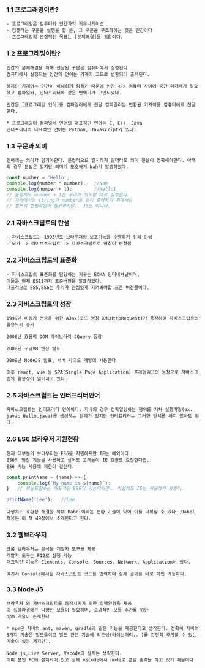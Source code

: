 ### 1.1 프로그래밍이란?
    - 프로그래밍은 컴퓨터와 인간과의 커뮤니케이션
    - 컴퓨터는 구문을 실행을 할 뿐, 그 구문을 구조화하는 것은 인간이다
    - 프로그래밍의 본질적인 목표는 [문제해결]을 위함이다.

### 1.2 프로그래밍이란?
    인간의 문제해결을 위해 전달된 구문은 컴퓨터에서 실행된다.
    컴퓨터에서 실행되는 인간의 언어는 기계어 코드로 변환되어 출력된다.

    하지만 기계어는 인간이 이해하기 힘들기 때문에 인간 <-> 컴퓨터 사이에 중간 매개체가 필요했고 컴파일러, 인터프리터와 같은 번역기가 고안되었다.

    인간은 [프로그래밍 언어]를 컴파일러에게 전달 컴파일러는 변환된 기계어를 컴퓨터에게 전달한다.

    * 프로그래밍이 컴파일러 언어의 대표적인 언어는 C, C++, Java
    인터프리터의 대표적인 언어는 Python, Javascript가 있다.

### 1.3 구문과 의미
    언어에는 의미가 담겨야한다. 문법적으로 일치하지 않더라도 의미 전달이 명확해야한다. 아래의 경우 문법은 맞지만 의미가 모호해져 Nah가 발생하였다.

```js
const number = 'Hello';
console.log(number * number);   //Nah
console.log(number + 1);        //Hello1
// 놀랍게도 number + 1은 우리가 의도한 대로 실행된다.
// 자바에서는 string과 number을 같이 출력하기 위해서는
// 별도의 변환작업이 필요하지만.. JS는 아니다.
```

### 2.1 자바스크립트의 탄생
    - 자바스크립트는 1995년도 브라우저의 보조기능을 수행하기 위해 탄생
    - 모카 -> 라이브스크립트 -> 자바스크립트로 명칭이 변경됨

### 2.2 자바스크립트의 표준화
    - 자바스크립트 표준화를 담당하는 기구는 ECMA 인터네셔널이며, 
    이들은 현재 ES11까지 표준버전을 발표하였다.
    대표적으로 ES5,ES6는 우리가 관심있게 지켜봐야할 표준 버전들이다.


### 2.3 자바스크립트의 성장
    1999년 비동기 전송을 위한 AJax(코드 명칭 XMLHttpRequest)가 등장하여 자바스크립트의 활용도가 증가

    2006년 효율적 DOM 라이브러리 JQuery 등장 

    2008년 구글V8 엔진 발표

    2009년 NodeJS 발표, 서버 사이드 개발에 사용한다.

    이후 react, vue 등 SPA(Single Page Application) 프레임워크의 등장으로 자바스크립의 활용성이 넓어지고 있다. 


### 2.5 자바스크립트는 인터프리터언어
    자바스크립트는 인터프리터 언어이다. 자바의 경우 컴파일링하는 행위를 거쳐 실행파일(ex. javac Hello.java)를 생성하는 단계가 있지만 인터프리터는 그러한 단계를 하지 않아도 된다.


### 2.6 ES6 브라우저 지원현황
    현재 대부분의 브라우저는 ES6를 지원하지만 IE는 예외이다.
    ES6의 멋진 기능을 사용하고 싶어도 고객들이 IE 호환도 요청한다면..
    ES6 기능 사용에 제한이 걸린다.

```js
const printName = (name) => {
    console.log(`My name is ${name}`);
}   // 화살표함수는 대표적인 ES6의 기능이지만.. 아쉽게도 IE는 사용하지 못한다.

printName('Lee');   //Lee
```
    다행히도 호환성 해결을 위해 Babel이라는 변환 기술이 있어 이를 극복할 수 있다. Babel 적용은 이 책 49장에서 소개한다고 한다.


### 3.2 웹브라우저
    크롬 브라우저는 분석을 개발자 도구를 제공
    개발자 도구는 F12로 실행 가능
    대표적인 기능은 Elements, Console, Sources, Network, Application이 있다.

    여기서 Console에서는 자바스크립트 코드를 입력하여 실제 결과를 바로 확인 가능하다. 


### 3.3 Node JS
    브라우저 외 자바스크립트를 동작시키기 위한 실행환경을 제공
    이 실행환경에는 다양한 모듈이 필요하며, 효과적인 모듈 추가를 위한
    npm 기술이 존재한다

    * npm은 자바의 ant, maven, gradle과 같은 기능을 제공한다고 생각한다. 정확히 자바의 3가지 기술은 빌드툴이고 빌드 관련 기술에 의존성(라이브러리.. )를 간편히 추가할 수 있는 기술이 있는 거지만.. 

    Node js,Live Server, Vscode의 설치는 생략한다.
    이미 본인 PC에 설치되어 있고 실제 vscode에서 node로 콘솔 출력을 하고 있기 때문이다.


